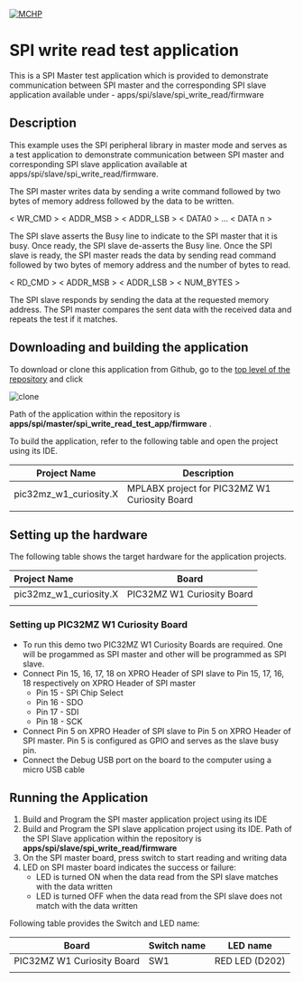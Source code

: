 [![MCHP](https://www.microchip.com/ResourcePackages/Microchip/assets/dist/images/logo.png)](https://www.microchip.com)

# SPI write read test application

This is a SPI Master test application which is provided to demonstrate communication between SPI master and the corresponding SPI slave application available under -  apps/spi/slave/spi_write_read/firmware 

## Description

This example uses the SPI peripheral library in master mode and serves as a test application to demonstrate communication between SPI master and corresponding SPI slave application available at apps/spi/slave/spi_write_read/firmware.

The SPI master writes data by sending a write command followed by two bytes of memory address followed by the data to be written.

< WR_CMD > < ADDR_MSB > < ADDR_LSB > < DATA0 > ... < DATA n >

The SPI slave asserts the Busy line to indicate to the SPI master that it is busy. Once ready, the SPI slave de-asserts the Busy line. Once the SPI slave is ready, the SPI master reads the data by sending read command followed by two bytes of memory address and the number of bytes to read.

< RD_CMD > < ADDR_MSB > < ADDR_LSB > < NUM_BYTES >

The SPI slave responds by sending the data at the requested memory address. The SPI master compares the sent data with the received data and repeats the test if it matches.

## Downloading and building the application

To download or clone this application from Github, go to the [top level of the repository](https://github.com/Microchip-MPLAB-Harmony/csp_apps_pic32mz_w1) and click

![clone](../../../docs/images/clone.png)

Path of the application within the repository is **apps/spi/master/spi_write_read_test_app/firmware** .

To build the application, refer to the following table and open the project using its IDE.

| Project Name      | Description                                    |
| ----------------- | ---------------------------------------------- |
| pic32mz_w1_curiosity.X | MPLABX project for PIC32MZ W1 Curiosity Board |
|||

## Setting up the hardware

The following table shows the target hardware for the application projects.

| Project Name| Board|
|:---------|:---------:|
| pic32mz_w1_curiosity.X | PIC32MZ W1 Curiosity Board |
|||

### Setting up PIC32MZ W1 Curiosity Board

- To run this demo two PIC32MZ W1 Curiosity Boards are required. One will be progammed as SPI master and other will be programmed as SPI slave.
- Connect Pin 15, 16, 17, 18 on XPRO Header of SPI slave to Pin 15, 17, 16, 18 respectively on XPRO Header of SPI master 
    - Pin 15 - SPI Chip Select
    - Pin 16 - SDO
    - Pin 17 - SDI
    - Pin 18 - SCK
- Connect Pin 5 on XPRO Header of SPI slave to Pin 5 on XPRO Header of SPI master. Pin 5 is configured as GPIO and serves as the slave busy pin.
- Connect the Debug USB port on the board to the computer using a micro USB cable

## Running the Application

1. Build and Program the SPI master application project using its IDE
2. Build and Program the SPI slave application project using its IDE. Path of the SPI Slave application within the repository is **apps/spi/slave/spi_write_read/firmware** 
3. On the SPI master board, press switch to start reading and writing data
2. LED on SPI master board indicates the success or failure:
    - LED is turned ON when the data read from the SPI slave matches with the data written
    - LED is turned OFF when the data read from the SPI slave does not match with the data written

Following table provides the Switch and LED name:

| Board | Switch name | LED name |
| ----- | ----------- | -------- |
| PIC32MZ W1 Curiosity Board | SW1 | RED LED (D202) |
|||